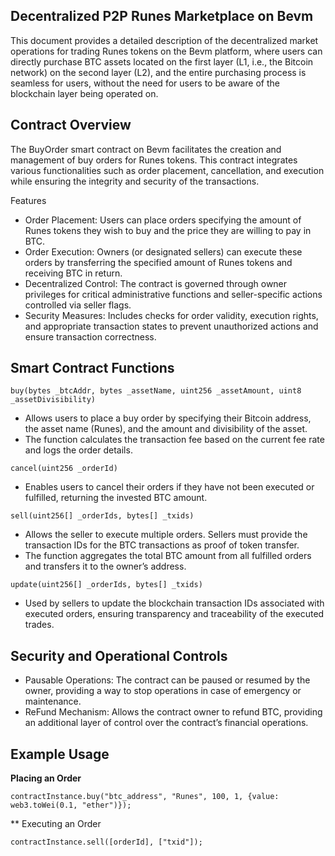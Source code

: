 ## Decentralized P2P Runes Marketplace on Bevm
This document provides a detailed description of the decentralized market operations for trading Runes tokens on the Bevm platform, where users can directly purchase BTC assets located on the first layer (L1, i.e., the Bitcoin network) on the second layer (L2), and the entire purchasing process is seamless for users, without the need for users to be aware of the blockchain layer being operated on.

## Contract Overview
The BuyOrder smart contract on Bevm facilitates the creation and management of buy orders for Runes tokens. This contract integrates various functionalities such as order placement, cancellation, and execution while ensuring the integrity and security of the transactions.

Features
* Order Placement: Users can place orders specifying the amount of Runes tokens they wish to buy and the price they are willing to pay in BTC.
* Order Execution: Owners (or designated sellers) can execute these orders by transferring the specified amount of Runes tokens and receiving BTC in return.
* Decentralized Control: The contract is governed through owner privileges for critical administrative functions and seller-specific actions controlled via seller flags.
* Security Measures: Includes checks for order validity, execution rights, and appropriate transaction states to prevent unauthorized actions and ensure transaction correctness.

## Smart Contract Functions

`buy(bytes _btcAddr, bytes _assetName, uint256 _assetAmount, uint8 _assetDivisibility)`
* Allows users to place a buy order by specifying their Bitcoin address, the asset name (Runes), and the amount and divisibility of the asset.
* The function calculates the transaction fee based on the current fee rate and logs the order details.

`cancel(uint256 _orderId)`
* Enables users to cancel their orders if they have not been executed or fulfilled, returning the invested BTC amount.

`sell(uint256[] _orderIds, bytes[] _txids)`
* Allows the seller to execute multiple orders. Sellers must provide the transaction IDs for the BTC transactions as proof of token transfer.
* The function aggregates the total BTC amount from all fulfilled orders and transfers it to the owner’s address.

`update(uint256[] _orderIds, bytes[] _txids)`
* Used by sellers to update the blockchain transaction IDs associated with executed orders, ensuring transparency and traceability of the executed trades.

## Security and Operational Controls
* Pausable Operations: The contract can be paused or resumed by the owner, providing a way to stop operations in case of emergency or maintenance.
* ReFund Mechanism: Allows the contract owner to refund BTC, providing an additional layer of control over the contract’s financial operations.

## Example Usage

**Placing an Order**

```
contractInstance.buy("btc_address", "Runes", 100, 1, {value: web3.toWei(0.1, "ether")});

```
** Executing an Order

```
contractInstance.sell([orderId], ["txid"]);

```
